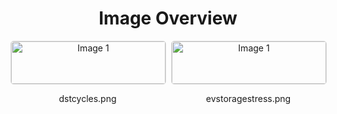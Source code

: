 <h1 style ="text-align: center;"> Image Overview </h1>
<div style="display: flex; flex-wrap: wrap; gap: 10px; justify-content: center;">
<div style="flex: 1 1 calc(33.333% - 20px); max-width: 300px; text-align: center;">
<img src="https://media.evkx.net/multimedia/guides/degradation/dstcycles_xst.png" alt="Image 1" style="width: 100%; border: 1px solid #ddd; border-radius: 5px;">
<p>dstcycles.png</p>
</div>
<div style="flex: 1 1 calc(33.333% - 20px); max-width: 300px; text-align: center;">
<img src="https://media.evkx.net/multimedia/guides/degradation/evstoragestress_xst.png" alt="Image 1" style="width: 100%; border: 1px solid #ddd; border-radius: 5px;">
<p>evstoragestress.png</p>
</div>
</div>
